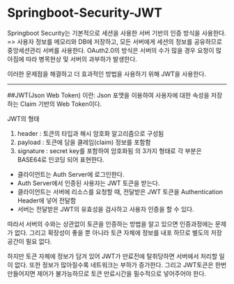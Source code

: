 # Springboot-Security-JWT

Springboot Security는 기본적으로 세션을 사용한 서버 기반의 인증 방식을 사용한다.
 => 사용자 정보를 메모리와 DB에 저장하고, 모든 서버에게 세션의 정보를 공유하므로 중앙세션관리 서버를 사용한다.
OAuth2.0의 방식은 서버의 수가 많을 경우 요청이 많아짐에 따라 병목현상 및 서버의 과부하가 발생한다.

이러한 문제점을 해결하고 더 효과적인 방법을 사용하기 위해 JWT을 사용한다.
___

##JWT(Json Web Token) 이란: Json 포맷을 이용하여 사용자에 대한 속성을 저장하는 Claim 기반의 Web Token이다.

JWT의 형태
  1) header : 토큰의 타입과 해시 암호화 알고리즘으로 구성됨
  2) payload : 토큰에 담을 클레임(claim) 정보를 포함함
  3) signature : secret key를 포함하여 암호화됨
의 3가지 형태로 각 부분은 BASE64로 인코딩 되어 표현한다.

  - 클라이언트는 Auth Server에 로그인한다.
  - Auth Server에서 인증된 사용자는 JWT 토큰을 받는다.
  - 클라이언트는 서버에 리소스를 요청할 때, 전달받은 JWT 토큰을 Authentication Header에 넣어 전달함
  - 서버는 전달받은 JWT의 유효성을 검사하고 사용자 인증을 할 수 있다.
  
따라서 서버의 수와는 상관없이 토큰을 인증하는 방법을 알고 있으면 인증과정에는 문제가 없다.
그리고 확장성이 좋을 뿐 아니라 토큰 자체에 정보를 내포 하므로 별도의 저장 공간이 필요 없다.

하지만 토큰 자체에 정보가 담겨 있어 JWT가 만료전에 탈취당하면 서버에서 처리할 일이 없다.
또한 정보가 많아질수록 네트워크는 부하가 증가한다.
그리고 JWT토큰은 한번 만들어지면 제어가 불가능하므로 토큰 만료시간을 필수적으로 넣어주어야 한다.
